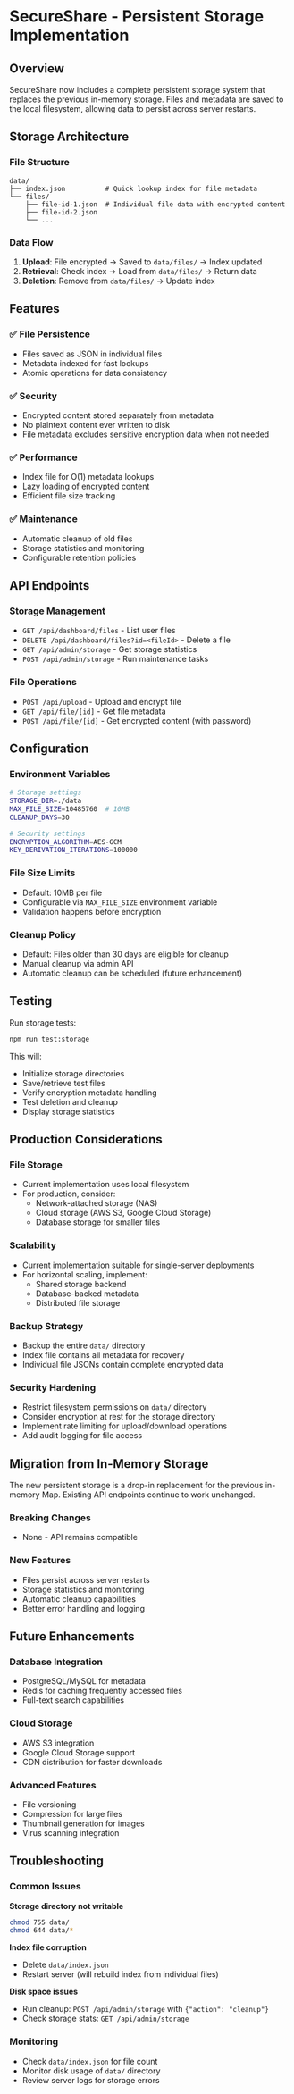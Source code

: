 # SecureShare - Persistent Storage Implementation

## Overview

SecureShare now includes a complete persistent storage system that replaces the previous in-memory storage. Files and metadata are saved to the local filesystem, allowing data to persist across server restarts.

## Storage Architecture

### File Structure
```
data/
├── index.json          # Quick lookup index for file metadata
└── files/
    ├── file-id-1.json  # Individual file data with encrypted content
    ├── file-id-2.json
    └── ...
```

### Data Flow
1. **Upload**: File encrypted → Saved to `data/files/` → Index updated
2. **Retrieval**: Check index → Load from `data/files/` → Return data
3. **Deletion**: Remove from `data/files/` → Update index

## Features

### ✅ File Persistence
- Files saved as JSON in individual files
- Metadata indexed for fast lookups
- Atomic operations for data consistency

### ✅ Security
- Encrypted content stored separately from metadata
- No plaintext content ever written to disk
- File metadata excludes sensitive encryption data when not needed

### ✅ Performance
- Index file for O(1) metadata lookups
- Lazy loading of encrypted content
- Efficient file size tracking

### ✅ Maintenance
- Automatic cleanup of old files
- Storage statistics and monitoring
- Configurable retention policies

## API Endpoints

### Storage Management
- `GET /api/dashboard/files` - List user files
- `DELETE /api/dashboard/files?id=<fileId>` - Delete a file
- `GET /api/admin/storage` - Get storage statistics
- `POST /api/admin/storage` - Run maintenance tasks

### File Operations
- `POST /api/upload` - Upload and encrypt file
- `GET /api/file/[id]` - Get file metadata
- `POST /api/file/[id]` - Get encrypted content (with password)

## Configuration

### Environment Variables
```bash
# Storage settings
STORAGE_DIR=./data
MAX_FILE_SIZE=10485760  # 10MB
CLEANUP_DAYS=30

# Security settings
ENCRYPTION_ALGORITHM=AES-GCM
KEY_DERIVATION_ITERATIONS=100000
```

### File Size Limits
- Default: 10MB per file
- Configurable via `MAX_FILE_SIZE` environment variable
- Validation happens before encryption

### Cleanup Policy
- Default: Files older than 30 days are eligible for cleanup
- Manual cleanup via admin API
- Automatic cleanup can be scheduled (future enhancement)

## Testing

Run storage tests:
```bash
npm run test:storage
```

This will:
- Initialize storage directories
- Save/retrieve test files
- Verify encryption metadata handling
- Test deletion and cleanup
- Display storage statistics

## Production Considerations

### File Storage
- Current implementation uses local filesystem
- For production, consider:
  - Network-attached storage (NAS)
  - Cloud storage (AWS S3, Google Cloud Storage)
  - Database storage for smaller files

### Scalability
- Current implementation suitable for single-server deployments
- For horizontal scaling, implement:
  - Shared storage backend
  - Database-backed metadata
  - Distributed file storage

### Backup Strategy
- Backup the entire `data/` directory
- Index file contains all metadata for recovery
- Individual file JSONs contain complete encrypted data

### Security Hardening
- Restrict filesystem permissions on `data/` directory
- Consider encryption at rest for the storage directory
- Implement rate limiting for upload/download operations
- Add audit logging for file access

## Migration from In-Memory Storage

The new persistent storage is a drop-in replacement for the previous in-memory Map. Existing API endpoints continue to work unchanged.

### Breaking Changes
- None - API remains compatible

### New Features
- Files persist across server restarts
- Storage statistics and monitoring
- Automatic cleanup capabilities
- Better error handling and logging

## Future Enhancements

### Database Integration
- PostgreSQL/MySQL for metadata
- Redis for caching frequently accessed files
- Full-text search capabilities

### Cloud Storage
- AWS S3 integration
- Google Cloud Storage support
- CDN distribution for faster downloads

### Advanced Features
- File versioning
- Compression for large files
- Thumbnail generation for images
- Virus scanning integration

## Troubleshooting

### Common Issues

**Storage directory not writable**
```bash
chmod 755 data/
chmod 644 data/*
```

**Index file corruption**
- Delete `data/index.json`
- Restart server (will rebuild index from individual files)

**Disk space issues**
- Run cleanup: `POST /api/admin/storage` with `{"action": "cleanup"}`
- Check storage stats: `GET /api/admin/storage`

### Monitoring
- Check `data/index.json` for file count
- Monitor disk usage of `data/` directory
- Review server logs for storage errors
